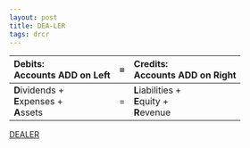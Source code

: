 ```yaml
---
layout: post
title: DEA-LER
tags: drcr
---
```


| Debits: <br> Accounts ADD on Left |=| Credits: <br> Accounts ADD on Right |
|:----------|-|:-|
| **D**ividends + <br> **E**xpenses + <br> **A**ssets |=| **L**iabilities + <br> **E**quity + <br> **R**evenue |

[DEALER](https://www.youtube.com/watch?v=OBaPSOt-4Ig&t=801s)

